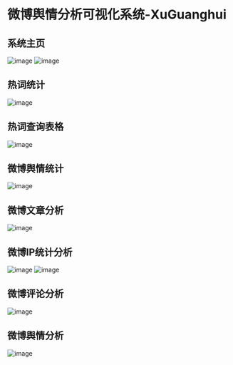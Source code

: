 微博舆情分析可视化系统-XuGuanghui
===============================
系统主页
------- 
![image](https://github.com/PLUTO-729/Weibo-public-opinion-analysis/blob/main/F3689A52FBF44DC8968EE4D88A348D48.png)
![image](https://github.com/PLUTO-729/Weibo-public-opinion-analysis/blob/main/tupian/28F2266EF34D445AB626D8F06D17A4C5.png)

热词统计
------- 
![image](https://github.com/PLUTO-729/Weibo-public-opinion-analysis/blob/main/tupian/7724CC4B17D445CDB56626D873A1EBBD.png)

热词查询表格
------- 
![image](https://github.com/PLUTO-729/Weibo-public-opinion-analysis/blob/main/tupian/DC8100C2DE6E4384BC37F97E944704BA.png)

微博舆情统计
------- 
![image](https://github.com/PLUTO-729/Weibo-public-opinion-analysis/blob/main/tupian/4B46FCEDA5434E498180A87D180D2964.jpg)

微博文章分析
------- 
![image](https://github.com/PLUTO-729/Weibo-public-opinion-analysis/blob/main/tupian/486D6CA2929B446A9B677992D27E1B94.jpg)

微博IP统计分析
------- 
![image](https://github.com/PLUTO-729/Weibo-public-opinion-analysis/blob/main/tupian/B7C62BDC67B8479B9F79F69444B6AF8E.jpg)
![image](https://github.com/PLUTO-729/Weibo-public-opinion-analysis/blob/main/tupian/7938B25590344956BDE455D20F5AB885.jpg)

微博评论分析
------- 
![image](https://github.com/PLUTO-729/Weibo-public-opinion-analysis/blob/main/tupian/2BBBBAD2642A41F399E5C26307B81590.jpg)

微博舆情分析
------- 
![image](https://github.com/PLUTO-729/Weibo-public-opinion-analysis/blob/main/tupian/BEF191DA1EC1466AB3758A5B7D175255.jpg)



